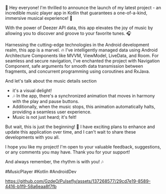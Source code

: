 🎵 Hey everyone! I'm thrilled to announce the launch of my latest project - an incredible music player app in Kotlin that guarantees a one-of-a-kind, immersive musical experience! 🚀

With the power of Deezer API data, this app elevates the joy of music by allowing you to discover and groove to your favorite tunes. 🎧

Harnessing the cutting-edge technologies in the Android development realm, this app is a marvel. 
🔥 I've intelligently managed data using Android Architecture Components like MVVM, ViewModel, LiveData, and Room. For seamless and secure navigation, I've enchanted the project with Navigation Component,
safe arguments for smooth data transmission between fragments, and concurrent programming using coroutines and RxJava.

And let's talk about the music details section
- it's a visual delight!
- 🎶 In the app, there's a synchronized animation that moves in harmony with the play and pause buttons.
- Additionally, when the music stops, this animation automatically halts, providing a seamless user experience. 
- Music is not just heard; it's felt!

But wait, this is just the beginning! 
🌟 I have exciting plans to enhance and update this application over time, and I can't wait to share these developments with you all.

I hope you like my project! I'm open to your valuable feedback, suggestions, or any comments you may have. Thank you for your support!

And always remember, the rhythm is with you! 🎶 

#MusicPlayer #Kotlin #AndroidDev



https://github.com/GzdeO/Pulsefly/assets/137268577/29cd7e19-8589-4416-b1f9-58a6eaa8f7fb




